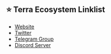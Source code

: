 ## ⭐️ Terra Ecosystem Linklist
- <a href="https://www.terra.money/" target="_blank">Website</a>
- <a href="https://twitter.com/terra_money" target="_blank">Twitter</a>
- <a href="https://t.me/TerraLunaChat" target="_blank">Telegram Group</a>
- <a href="https://terra.sc/classicdiscord" target="_blank">Discord Server</a>